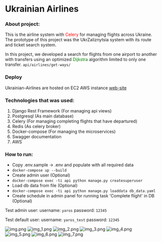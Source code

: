 # Ukrainian Airlines

### About project:
This is the airline system with <span style="color:red">Celery</span>
 for managing flights across Ukraine.
The prototype of this project was the UkrZaliznytsia system with 
its route and ticket search system. 

In this project, we developed 
a search for flights from one airport to another with transfers 
using an optimized <span style="color:green">Dijkstra</span> algorithm limited to only one transfer.
```api/airlines/get-ways/```

### Deploy

Ukrainian-Airlines are hosted on EC2 AWS instance [web-site](http://51.20.64.25/api/doc/swagger/)


### Technologies that was used:
1. Django Rest Framework (For managing api views)
2. Postgresql (As main database)
3. Celery (For managing completing flights that have departured)
4. Redis (As celery broker)
5. Docker-compose (For managing the microservices)
6. Swagger documentation
7. AWS

### How to run:
- Copy .env.sample -> .env and populate with all required data
- `docker-compose up --build`
- Create admin user (Optional)
- `docker-compose exec -ti api python manage.py createsuperuser`
- Load db data from file (Optional)
- `docker-compose exec -ti api python manage.py loaddata db_data.yaml`
- Create schedule in admin panel for running task 'Complete flight' in DB (Optional)

Test admin user:
username: `yaros`
password: `12345`

Test default user:
username: `yaros_test`
password: `12345`

![img.png](demo_images/img.png)
![img_1.png](demo_images/img_1.png)
![img_2.png](demo_images/img_2.png)
![img_3.png](demo_images/img_3.png)
![img_4.png](demo_images/img_4.png)
![img_5.png](demo_images/img_5.png)
![img_6.png](demo_images/img_6.png)
![img_7.png](demo_images/img_7.png)